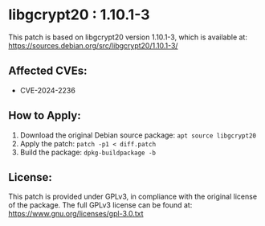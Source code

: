 # libgcrypt20 : 1.10.1-3

This patch is based on libgcrypt20 version 1.10.1-3, which is available at:
https://sources.debian.org/src/libgcrypt20/1.10.1-3/

## Affected CVEs:
- CVE-2024-2236

## How to Apply:
1. Download the original Debian source package: `apt source libgcrypt20`
2. Apply the patch: `patch -p1 < diff.patch`
3. Build the package: `dpkg-buildpackage -b`

## License:
This patch is provided under GPLv3, in compliance with the original license of the package.
The full GPLv3 license can be found at: https://www.gnu.org/licenses/gpl-3.0.txt
